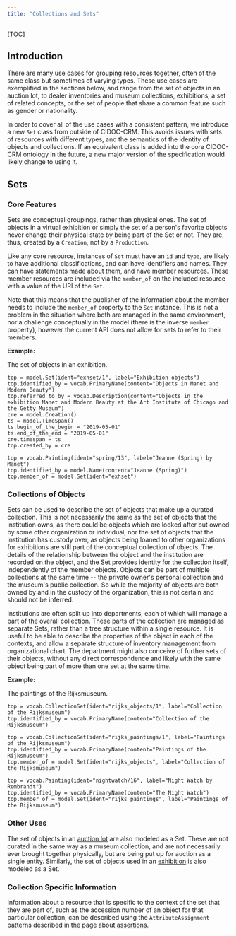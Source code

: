 ```yaml
---
title: "Collections and Sets"
---
```


[TOC]

## Introduction

There are many use cases for grouping resources together, often of the same class but sometimes of varying types.  These use cases are exemplified in the sections below, and range from the set of objects in an auction lot, to dealer inventories and museum collections, exhibitions, a set of related concepts, or the set of people that share a common feature such as gender or nationality.

In order to cover all of the use cases with a consistent pattern, we introduce a new `Set` class from outside of CIDOC-CRM. This avoids issues with sets of resources with different types, and the semantics of the identity of objects and collections. If an equivalent class is added into the core CIDOC-CRM ontology in the future, a new major version of the specification would likely change to using it.

## Sets

### Core Features

Sets are conceptual groupings, rather than physical ones.  The set of objects in a virtual exhibition or simply the set of a person's favorite objects never change their physical state by being part of the Set or not.  They are, thus, created by a `Creation`, not by a `Production`.

Like any core resource, instances of `Set` must have an `id` and `type`, are likely to have additional classifications, and can have identifiers and names. They can have statements made about them, and have member resources.  These member resources are included via the `member_of` on the included resource with a value of the URI of the `Set`.  

Note that this means that the publisher of the information about the member needs to include the `member_of` property to the `Set` instance. This is not a problem in the situation where both are managed in the same environment, nor a challenge conceptually in the model (there is the inverse `member` property), however the current API does not allow for sets to refer to their members.

__Example:__

The set of objects in an exhibition.

```crom
top = model.Set(ident="exhset/1", label="Exhibition objects")
top.identified_by = vocab.PrimaryName(content="Objects in Manet and Modern Beauty")
top.referred_to_by = vocab.Description(content="Objects in the exhibition Manet and Modern Beauty at the Art Institute of Chicago and the Getty Museum")
cre = model.Creation()
ts = model.TimeSpan()
ts.begin_of_the_begin = "2019-05-01"
ts.end_of_the_end = "2019-05-01"
cre.timespan = ts
top.created_by = cre
```

```crom
top = vocab.Painting(ident="spring/13", label="Jeanne (Spring) by Manet")
top.identified_by = model.Name(content="Jeanne (Spring)")
top.member_of = model.Set(ident="exhset")
```


### Collections of Objects

Sets can be used to describe the set of objects that make up a curated collection. This is not necessarily the same as the set of objects that the institution owns, as there could be objects which are looked after but owned by some other organization or individual, nor the set of objects that the institution has custody over, as objects being loaned to other organizations for exhibitions are still part of the conceptual collection of objects. The details of the relationship between the object and the institution are recorded on the object, and the Set provides identity for the collection itself, independently of the member objects.  Objects can be part of multiple collections at the same time -- the private owner's personal collection and the museum's public collection.  So while the majority of objects are both owned by and in the custody of the organization, this is not certain and should not be inferred.

Institutions are often split up into departments, each of which will manage a part of the overall collection. These parts of the collection are managed as separate Sets, rather than a tree structure within a single resource.  It is useful to be able to describe the properties of the object in each of the contexts, and allow a separate structure of inventory management from organizational chart. The department might also conceive of further sets of their objects, without any direct correspondence and likely with the same object being part of more than one set at the same time.

__Example:__

The paintings of the Rijksmuseum.

```crom
top = vocab.CollectionSet(ident="rijks_objects/1", label="Collection of the Rijksmuseum")
top.identified_by = vocab.PrimaryName(content="Collection of the Rijksmuseum")
```

```crom
top = vocab.CollectionSet(ident="rijks_paintings/1", label="Paintings of the Rijksmuseum")
top.identified_by = vocab.PrimaryName(content="Paintings of the Rijksmuseum")
top.member_of = model.Set(ident="rijks_objects", label="Collection of the Rijksmuseum")
```

```crom
top = vocab.Painting(ident="nightwatch/16", label="Night Watch by Rembrandt")
top.identified_by = vocab.PrimaryName(content="The Night Watch")
top.member_of = model.Set(ident="rijks_paintings", label="Paintings of the Rijksmuseum")
```

### Other Uses

The set of objects in an [auction lot](/model/provenance/auctions.html#set-of-objects) are also modeled as a Set. These are not curated in the same way as a museum collection, and are not necessarily ever brought together physically, but are being put up for auction as a single entity.  Similarly, the set of objects used in an [exhibition](/model/exhibition/#objects) is also modeled as a Set.

### Collection Specific Information

Information about a resource that is specific to the context of the set that they are part of, such as the accession number of an object for that particular collection, can be described using the `AttributeAssignment` patterns described in the page about [assertions](/model/assertion/#context-specific-assertions).

<!--
## Collections over Time

Collections are not static over time but instead change as objects are acquired and sold, stolen or given to new owners. Recording these states results in some complexity, as we still want to be able to refer to objects in a previous context, rather than just their current context. It is useful, for example, to record the accession or stock number of an object in previous collections or as assigned by dealerships and auction houses.  For collections that never change once finished, this isn't a problem.  The object can be considered to always be part of the auction lot.  However for museum or dealer collections, it is important to distinguish between the objects that are currently part of that collection and the objects that have ever been part of the collection. 

Much of the time this is an unnecessary complication that can be safely ignored, as the information systems only know about the current state. If it is important, then read on.

### Adding and Removing Resources

Objects are rarely added and removed from collections without further contextual information, there is almost always some larger activity that results in the change.  The ownership of the object is transferred to the organization which prompts it to be accessioned into the collection, and subsequently an accession number Identifier as assigned to it.

There are two activities, `Addition` and `Removal`, which mirror the same activities of Joining and Leaving for members of Groups.  These may be included in the object representation, to further expand upon the `member_of` relationship.

```crom
top = vocab.Painting(ident="auto int-per-segment", label="Painting", art=1)
coll = vocab.CollectionSet()
top.member_of = coll
add = model.Addition()
top.added_member_by = add
add.added_to = coll
add.carried_out_by = model.Person(label="Museum Registrar")
ts = model.TimeSpan()
ts.begin_of_the_begin = "1954-01-01T00:00:00Z"
ts.end_of_the_end = "1955-01-01T00:00:00Z"
add.timespan = ts
```
-->
